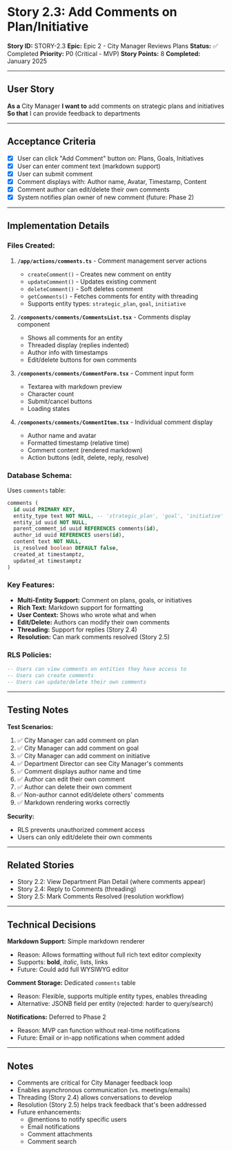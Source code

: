 # Story 2.3: Add Comments on Plan/Initiative

**Story ID:** STORY-2.3
**Epic:** Epic 2 - City Manager Reviews Plans
**Status:** ✅ Completed
**Priority:** P0 (Critical - MVP)
**Story Points:** 8
**Completed:** January 2025

---

## User Story

**As a** City Manager
**I want to** add comments on strategic plans and initiatives
**So that** I can provide feedback to departments

---

## Acceptance Criteria

- [x] User can click "Add Comment" button on: Plans, Goals, Initiatives
- [x] User can enter comment text (markdown support)
- [x] User can submit comment
- [x] Comment displays with: Author name, Avatar, Timestamp, Content
- [x] Comment author can edit/delete their own comments
- [x] System notifies plan owner of new comment (future: Phase 2)

---

## Implementation Details

### Files Created:

1. **`/app/actions/comments.ts`** - Comment management server actions
   - `createComment()` - Creates new comment on entity
   - `updateComment()` - Updates existing comment
   - `deleteComment()` - Soft deletes comment
   - `getComments()` - Fetches comments for entity with threading
   - Supports entity types: `strategic_plan`, `goal`, `initiative`

2. **`/components/comments/CommentsList.tsx`** - Comments display component
   - Shows all comments for an entity
   - Threaded display (replies indented)
   - Author info with timestamps
   - Edit/delete buttons for own comments

3. **`/components/comments/CommentForm.tsx`** - Comment input form
   - Textarea with markdown preview
   - Character count
   - Submit/cancel buttons
   - Loading states

4. **`/components/comments/CommentItem.tsx`** - Individual comment display
   - Author name and avatar
   - Formatted timestamp (relative time)
   - Comment content (rendered markdown)
   - Action buttons (edit, delete, reply, resolve)

### Database Schema:

Uses `comments` table:
```sql
comments (
  id uuid PRIMARY KEY,
  entity_type text NOT NULL, -- 'strategic_plan', 'goal', 'initiative'
  entity_id uuid NOT NULL,
  parent_comment_id uuid REFERENCES comments(id),
  author_id uuid REFERENCES users(id),
  content text NOT NULL,
  is_resolved boolean DEFAULT false,
  created_at timestamptz,
  updated_at timestamptz
)
```

### Key Features:

- **Multi-Entity Support:** Comment on plans, goals, or initiatives
- **Rich Text:** Markdown support for formatting
- **User Context:** Shows who wrote what and when
- **Edit/Delete:** Authors can modify their own comments
- **Threading:** Support for replies (Story 2.4)
- **Resolution:** Can mark comments resolved (Story 2.5)

### RLS Policies:

```sql
-- Users can view comments on entities they have access to
-- Users can create comments
-- Users can update/delete their own comments
```

---

## Testing Notes

**Test Scenarios:**
1. ✅ City Manager can add comment on plan
2. ✅ City Manager can add comment on goal
3. ✅ City Manager can add comment on initiative
4. ✅ Department Director can see City Manager's comments
5. ✅ Comment displays author name and time
6. ✅ Author can edit their own comment
7. ✅ Author can delete their own comment
8. ✅ Non-author cannot edit/delete others' comments
9. ✅ Markdown rendering works correctly

**Security:**
- RLS prevents unauthorized comment access
- Users can only edit/delete their own comments

---

## Related Stories

- Story 2.2: View Department Plan Detail (where comments appear)
- Story 2.4: Reply to Comments (threading)
- Story 2.5: Mark Comments Resolved (resolution workflow)

---

## Technical Decisions

**Markdown Support:** Simple markdown renderer
- Reason: Allows formatting without full rich text editor complexity
- Supports: **bold**, *italic*, lists, links
- Future: Could add full WYSIWYG editor

**Comment Storage:** Dedicated `comments` table
- Reason: Flexible, supports multiple entity types, enables threading
- Alternative: JSONB field per entity (rejected: harder to query/search)

**Notifications:** Deferred to Phase 2
- Reason: MVP can function without real-time notifications
- Future: Email or in-app notifications when comment added

---

## Notes

- Comments are critical for City Manager feedback loop
- Enables asynchronous communication (vs. meetings/emails)
- Threading (Story 2.4) allows conversations to develop
- Resolution (Story 2.5) helps track feedback that's been addressed
- Future enhancements:
  - @mentions to notify specific users
  - Email notifications
  - Comment attachments
  - Comment search
